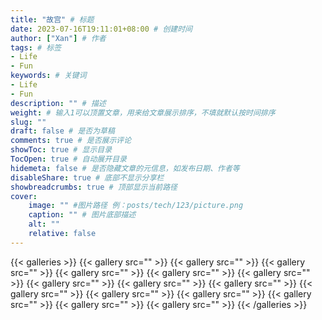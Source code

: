 ```yaml
---
title: "故宫" # 标题
date: 2023-07-16T19:11:01+08:00 # 创建时间
author: ["Xan"] # 作者
tags: # 标签
- Life 
- Fun 
keywords: # 关键词
- Life 
- Fun 
description: "" # 描述
weight: # 输入1可以顶置文章，用来给文章展示排序，不填就默认按时间排序
slug: ""
draft: false # 是否为草稿
comments: true # 是否展示评论
showToc: true # 显示目录
TocOpen: true # 自动展开目录
hidemeta: false # 是否隐藏文章的元信息，如发布日期、作者等
disableShare: true # 底部不显示分享栏
showbreadcrumbs: true # 顶部显示当前路径
cover:
    image: "" #图片路径 例：posts/tech/123/picture.png
    caption: "" # 图片底部描述
    alt: ""
    relative: false
---
```


{{< galleries >}}
{{< gallery src="" >}}
{{< gallery src="" >}}
{{< gallery src="" >}}
{{< gallery src="" >}}
{{< gallery src="" >}}
{{< gallery src="" >}}
{{< gallery src="" >}}
{{< gallery src="" >}}
{{< gallery src="" >}}
{{< gallery src="" >}}
{{< gallery src="" >}}
{{< gallery src="" >}}
{{< gallery src="" >}}
{{< gallery src="" >}}
{{< gallery src="" >}}
{{< /galleries >}}